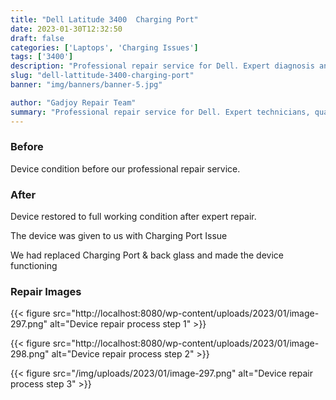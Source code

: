 ```yaml
---
title: "Dell Latitude 3400  Charging Port"
date: 2023-01-30T12:32:50
draft: false
categories: ['Laptops', 'Charging Issues']
tags: ['3400']
description: "Professional repair service for Dell. Expert diagnosis and quality repairs in Bangalore."
slug: "dell-lattitude-3400-charging-port"
banner: "img/banners/banner-5.jpg"

author: "Gadjoy Repair Team"
summary: "Professional repair service for Dell. Expert technicians, quality parts, warranty included."
---
```


### Before

Device condition before our professional repair service.

### After

Device restored to full working condition after expert repair.

The device was given to us with Charging Port Issue

We had replaced Charging Port & back glass and made the device functioning

### Repair Images

{{< figure src="http://localhost:8080/wp-content/uploads/2023/01/image-297.png" alt="Device repair process step 1" >}}

{{< figure src="http://localhost:8080/wp-content/uploads/2023/01/image-298.png" alt="Device repair process step 2" >}}

{{< figure src="/img/uploads/2023/01/image-297.png" alt="Device repair process step 3" >}}

